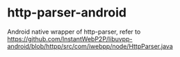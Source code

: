 http-parser-android
===================

Android native wrapper of http-parser, refer to https://github.com/InstantWebP2P/libuvpp-android/blob/httpp/src/com/iwebpp/node/HttpParser.java
